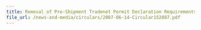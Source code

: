 ```yaml
---
title: Removal of Pre-Shipment Tradenet Permit Declaration Requirements for Certain Exports/Re-Exports to the Democratic People’s Republic of Korea and Iran
file_url: /news-and-media/circulars/2007-06-14-Circular152007.pdf
---
```

